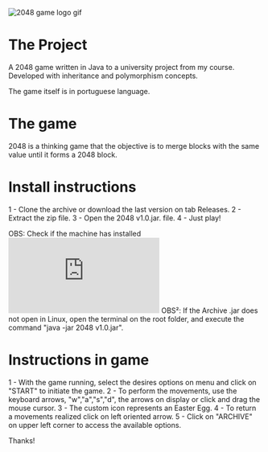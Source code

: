 ![2048 game logo gif](https://github.com/rckmath/2048-Game/blob/master/imgs/elements/gameLogoFinal.gif)

# The Project

A 2048 game written in Java to a university project from my course.
Developed with inheritance and polymorphism concepts.

The game itself is in portuguese language.

# The game

2048 is a thinking game that the objective is to merge blocks with the same value until 
it forms a 2048 block.

# Install instructions

1 - Clone the archive or download the last version on tab Releases.
2 - Extract the zip file.
3 - Open the 2048 v1.0.jar. file.
4 - Just play!

OBS: Check if the machine has installed ![JAVA SE 8+](https://www.oracle.com/technetwork/pt/java/javase/downloads/index.html)
OBS²: If the Archive .jar does not open in Linux, open the terminal on the root folder, and execute the command "java -jar 2048 v1.0.jar".

# Instructions in game

1 - With the game running, select the desires options on menu and click on "START" to initiate the game.
2 - To perform the movements, use the keyboard arrows, "w","a","s","d", the arrows on display or click and drag the mouse cursor.
3 - The custom icon represents an Easter Egg.
4 - To return a movements realized click on left oriented arrow.
5 - Click on "ARCHIVE" on upper left corner to access the available options.

Thanks!